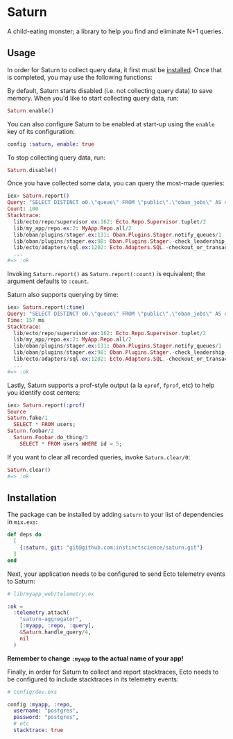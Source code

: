 # Saturn

A child-eating monster; a library to help you find and eliminate N+1 queries.

## Usage

In order for Saturn to collect query data, it first must be [installed](#installation).  Once that is completed, you may use the following functions:

By default, Saturn starts disabled (i.e. not collecting query data) to save memory.  When you'd like to start collecting query data, run:

```elixir
Saturn.enable()
```

You can also configure Saturn to be enabled at start-up using the `enable` key of its configuration:

```elixir
config :saturn, enable: true
```

To stop collecting query data, run:

```elixir
Saturn.disable()
```

Once you have collected some data, you can query the most-made queries:

```elixir
iex> Saturn.report()
Query: "SELECT DISTINCT o0.\"queue\" FROM \"public\".\"oban_jobs\" AS o0 WHERE (o0.\"state\" = 'available') AND (NOT (o0.\"queue\" IS NULL))"
Count: 100
Stacktrace:
  lib/ecto/repo/supervisor.ex:162: Ecto.Repo.Supervisor.tuplet/2
  lib/my_app/repo.ex:2: MyApp.Repo.all/2
  lib/oban/plugins/stager.ex:131: Oban.Plugins.Stager.notify_queues/1
  lib/oban/plugins/stager.ex:98: Oban.Plugins.Stager.-check_leadership_and_stage/1-fun-0-/1
  lib/ecto/adapters/sql.ex:1202: Ecto.Adapters.SQL.-checkout_or_transaction/4-fun-0-/3
  ...
#=> :ok
```

Invoking `Saturn.report()` as `Saturn.report(:count)` is equivalent; the argument defaults to `:count`.

Saturn also supports querying by time:

```elixir
iex> Saturn.report(:time)
Query: "SELECT DISTINCT o0.\"queue\" FROM \"public\".\"oban_jobs\" AS o0 WHERE (o0.\"state\" = 'available') AND (NOT (o0.\"queue\" IS NULL))"
Time: 157 ms
Stacktrace:
  lib/ecto/repo/supervisor.ex:162: Ecto.Repo.Supervisor.tuplet/2
  lib/my_app/repo.ex:2: MyApp.Repo.all/2
  lib/oban/plugins/stager.ex:131: Oban.Plugins.Stager.notify_queues/1
  lib/oban/plugins/stager.ex:98: Oban.Plugins.Stager.-check_leadership_and_stage/1-fun-0-/1
  lib/ecto/adapters/sql.ex:1202: Ecto.Adapters.SQL.-checkout_or_transaction/4-fun-0-/3
  ...
#=> :ok
```

Lastly, Saturn supports a prof-style output (a la `eprof`, `fprof`, etc) to help you identify cost centers:

```elixir
iex> Saturn.report(:prof)
Source                                                                   Count %Count     Time %Time
Saturn.fake/1                                                                2     66   246.91    95
  SELECT * FROM users;                                                       2     66   246.91    95
Saturn.foobar/2                                                              1     33    12.35     4
  Saturn.Foobar.do_thing/3                                                   1     33    12.35     4
    SELECT * FROM users WHERE id = 5;                                        1     33    12.35     4
```


If you want to clear all recorded queries, invoke `Saturn.clear/0`:

```elixir
Saturn.clear()
#=> :ok
```

## Installation

The package can be installed by adding `saturn` to your list of dependencies in `mix.exs`:

```elixir
def deps do
  [
    {:saturn, git: "git@github.com:instinctscience/saturn.git"}
  ]
end
```

Next, your application needs to be configured to send Ecto telemetry events to Saturn:

```elixir
# lib/myapp_web/telemetry.ex

:ok =
  :telemetry.attach(
    "saturn-aggregator",
    [:myapp, :repo, :query],
    &Saturn.handle_query/4,
    nil
  )
```

**Remember to change `:myapp` to the actual name of your app!**

Finally, in order for Saturn to collect and report stacktraces, Ecto needs to be configured to include stacktraces in its telemetry events:

```elixir
# config/dev.exs

config :myapp, :repo,
  username: "postgres",
  password: "postgres",
  # etc
  stacktrace: true
```
